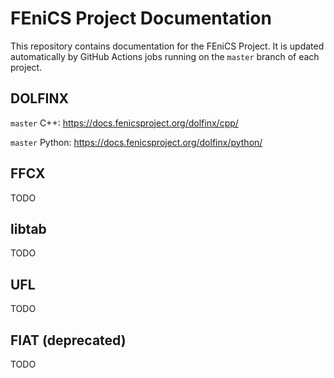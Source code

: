 # FEniCS Project Documentation

This repository contains documentation for the FEniCS Project.
It is updated automatically by GitHub Actions jobs running on
the `master` branch of each project.

## DOLFINX

`master` C++: https://docs.fenicsproject.org/dolfinx/cpp/

`master` Python: https://docs.fenicsproject.org/dolfinx/python/

## FFCX

TODO

## libtab

TODO

## UFL

TODO

## FIAT (deprecated)

TODO
